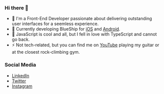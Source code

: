 ### Hi there 👋

- 🔭 I'm a Front-End Developer passionate about delivering outstanding user interfaces for a seemless experience.
- 🌱 Currently developing BlueShip for [iOS](https://apps.apple.com/ca/app/blueship/id1573998645) and [Android](https://play.google.com/store/apps/details?id=com.blueship.mobile).
- 🥞 JavaScript is cool and all, but I fell in love with TypeScript and cannot go back. 
- ⚡ Not tech-related, but you can find me on [YouTube](https://youtu.be/yyyYsj0ovtY) playing my guitar or at the closest rock-climbing gym.

### Social Media

- [LinkedIn](https://www.linkedin.com/in/daviavmello/)
- [Twitter](https://twitter.com/DaviMello)
- [Instagram](https://www.instagram.com/daviavmello/)
